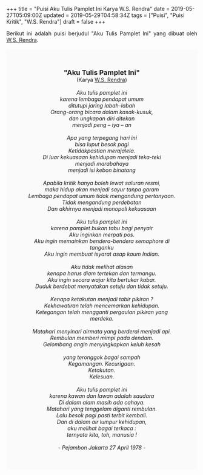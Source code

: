 +++
title = "Puisi Aku Tulis Pamplet Ini Karya W.S. Rendra"
date = 2019-05-27T05:09:00Z
updated = 2019-05-29T04:58:34Z
tags = ["Puisi", "Puisi Kritik", "W.S. Rendra"]
draft = false
+++

<div dir="ltr" style="text-align: left;" trbidi="on"><div style="text-align: justify;">Berikut ini adalah puisi berjudul "Aku Tulis Pamplet Ini" yang dibuat oleh <a href="http://ensiklopedia.kemdikbud.go.id/sastra/artikel/Rendra" target="_blank">W.S. Rendra</a>. </div><br /><div style="background: #FAFAFA; font-size: 14px; height: auto; margin: 0 auto; padding: 50px; text-align: center; width: auto;"><span style="font-size: 18px;"><b>"Aku Tulis Pamplet Ini"</b></span><br />(Karya <a href="https://www.sekata.web.id/tags/w.s.-rendra" target="_blank">W.S. Rendra</a>) <br /><br /><i>Aku tulis pamplet ini<br />karena lembaga pendapat umum<br />ditutupi jaring labah-labah<br />Orang-orang bicara dalam kasak-kusuk,<br />dan ungkapan diri ditekan<br />menjadi peng – iya – an<br /><br />Apa yang terpegang hari ini<br />bisa luput besok pagi<br />Ketidakpastian merajalela.<br />Di luar kekuasaan kehidupan menjadi teka-teki<br />menjadi marabahaya<br />menjadi isi kebon binatang<br /><br />Apabila kritik hanya boleh lewat saluran resmi,<br />maka hidup akan menjadi sayur tanpa garam<br />Lembaga pendapat umum tidak mengandung pertanyaan.<br />Tidak mengandung perdebatan<br />Dan akhirnya menjadi monopoli kekuasaan<br /><br />Aku tulis pamplet ini<br />karena pamplet bukan tabu bagi penyair<br />Aku inginkan merpati pos.<br />Aku ingin memainkan bendera-bendera semaphore di tanganku<br />Aku ingin membuat isyarat asap kaum Indian.<br /><br />Aku tidak melihat alasan<br />kenapa harus diam tertekan dan termangu.<br />Aku ingin secara wajar kita bertukar kabar.<br />Duduk berdebat menyatakan setuju dan tidak setuju.<br /><br />Kenapa ketakutan menjadi tabir pikiran ?<br />Kekhawatiran telah mencemarkan kehidupan.<br />Ketegangan telah mengganti pergaulan pikiran yang merdeka.<br /><br />Matahari menyinari airmata yang berderai menjadi api.<br />Rembulan memberi mimpi pada dendam.<br />Gelombang angin menyingkapkan keluh kesah<br /><br />yang teronggok bagai sampah<br />Kegamangan. Kecurigaan.<br />Ketakutan.<br />Kelesuan.<br /><br />Aku tulis pamplet ini<br />karena kawan dan lawan adalah saudara<br />Di dalam alam masih ada cahaya.<br />Matahari yang tenggelam diganti rembulan.<br />Lalu besok pagi pasti terbit kembali.<br />Dan di dalam air lumpur kehidupan,<br />aku melihat bagai terkaca :<br />ternyata kita, toh, manusia !<br /><br />- Pejambon Jakarta 27 April 1978 -</i> </div></div>

